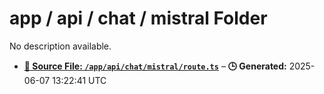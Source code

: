 # app / api / chat / mistral Folder

No description available.

- **[**📄 Source File:** `/app/api/chat/mistral/route.ts`](route.ts.md)** – **🕒 Generated:** 2025-06-07 13:22:41 UTC